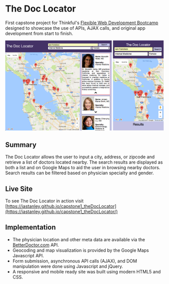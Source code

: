 # The Doc Locator
First capstone project for Thinkful's [Flexible Web Development Bootcamp](https://www.thinkful.com/bootcamp/web-development/flexible/) designed to showcase the use of APIs, AJAX calls, and original app development from start to finish.

![Screenshot](DesktopandMobile-Screenshot.png)

## Summary
The Doc Locator allows the user to input a city, address, or zipcode and retrieve a list of doctors located nearby. The search results are displayed as both a list and on Google Maps to aid the user in browsing nearby doctors. Search results can be filtered based on physician specialty and gender.

## Live Site
To see The Doc Locator in action visit [https://iastanley.github.io/capstone1_theDocLocator](https://iastanley.github.io/capstone1_theDocLocator/)

## Implementation
* The physician location and other meta data are available via the [BetterDoctor.com](https://betterdoctor.com/) API.
* Geocoding and map visualization is provided by the Google Maps Javascript API.    
* Form submission, asynchronous API calls (AJAX), and DOM manipulation were done using Javascript and jQuery.
* A responsive and mobile ready site was built using modern HTML5 and CSS.
